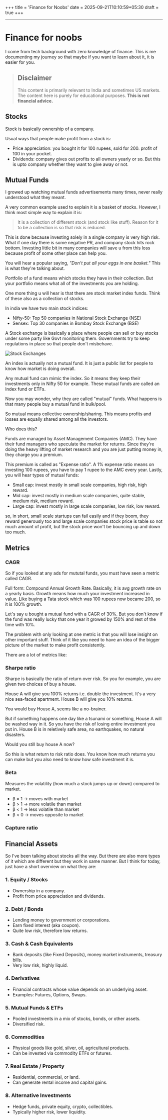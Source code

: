 +++
title = 'Finance for Noobs'
date = 2025-09-21T10:10:59+05:30
draft = true
+++

---

# Finance for noobs

I come from tech background with zero knowledge of finance. This is me documenting my journey so that maybe if you want to learn about it, it is easier for you.

> ## Disclaimer
> This content is primarily relevant to India and sometimes US markets.
> The content here is purely for educational purposes.
> **This is not financial advice.**

## Stocks

Stock is basically ownership of a company.

Usual ways that people make profit from a stock is:
- Price appreciation: you bought it for 100 rupees, sold for 200. profit of 100 in your pocket.
- Dividends: company gives out profits to all owners yearly or so. But this is upto company whether they want to give away or not.

## Mutual Funds

I growed up watching mutual funds advertisements many times, never really understood what they meant.

A very common example used to explain it is a basket of stocks. However, I think most simple way to explain it is:

> It is a collection of different stock (and stock like stuff). Reason for it to be a collection is so that risk is reduced.

This is done because investing solely in a single company is very high risk. What if one day there is some negative PR, and company stock hits rock bottom. Investing little bit in many companies will save u from this loss because profit of some other place can help you.

You will hear a popular saying, *"Don't put all your eggs in one basket."* This is what they're talking about.


Portfolio of a fund means which stocks they have in their collection. But your portfolio means what all of the investments you are holding.

One more thing u will hear is that there are stock market index funds. Think of these also as a collection of stocks.

In india we have two main stock indices:

- Nifty-50: Top 50 companies in National Stock Exchange (NSE)
- Sensex: Top 30 companies in Bombay Stock Exchange (BSE)

A Stock exchange is basically a place where people can sell or buy stocks under some party like Govt monitoring them. 
Governments try to keep regulations in place so that people don't misbehave.

![Stock Exchanges](/images/stock-exchg.jpg)

An index is actually not a mutual fund. It is just a public list for people to know how market is doing overall.

Any mutual fund can mimic the index. So it means they keep their investments only in Nifty 50 for example. These mutual funds are called an Index fund or ETFs.

Now you may wonder, why they are called "mutual" funds. What happens is that many people buy a mutual fund in bulk/pool.

So mutual means collective ownership/sharing. This means profits and losses are equally shared among all the investors.

Who does this?

Funds are managed by Asset Management Companies (AMC). They have their fund managers who speculate the market for returns.
Since they're doing the heavy lifting of market research and you are just putting money in, they charge you a premium. 

This premium is called as "Expense ratio". A 1% expense ratio means on investing 100 rupees, you have to pay 1 rupee to the AMC every year.
Lastly, you will hear types of mutual funds:

- Small cap: invest mostly in small scale companies, high risk, high reward.
- Mid cap: invest mostly in medium scale companies, quite stable, medium risk, medium reward.
- Large cap: invest mostly in large scale companies, low risk, low reward.

so, in short, small scale startups can fail easily and if they boom, they reward generously too and large scale companies stock price is table so not much amount of profit, but the stock price won't be bouncing up and down too much.

## Metrics

### CAGR

So if you looked at any ads for mututal funds, you must have seen a metric called CAGR.

Full form: Compound Annual Growth Rate. Basically, it is avg growth rate on a yearly basis. Growth means how much your investment increased in value. Like buying a Tata stock which was 100 rupees now became 200, so it is 100% growth.

Let's say u bought a mutual fund with a CAGR of 30%. But you don't know if the fund was really lucky that one year it growed by 150% and rest of the time with 10%.

The problem with only looking at one metric is that you will lose insight on other important stuff. Think of it like you need to have an idea of the bigger picture of the market to make profit consistently.

There are a lot of metrics like:

### Sharpe ratio
Sharpe is basically the ratio of return over risk. So you for example, you are given two choices of buy a house.

House A will give you 100% returns i.e. double the investment. It's a very nice sea-faced apartment.
House B will give you 10% returns.

You would buy House A, seems like a no-brainer.

But if something happens one day like a tsunami or something, House A will be washed way in it. So you have the risk of losing entire investment you put in.
House B is in reletively safe area, no earthquakes, no natural disasters.

Would you still buy house A now?

So this is what return to risk ratio does. You know how much returns you can make but you also need to know how safe investment it is.

### Beta

Measures the volatility (how much a stock jumps up or down) compared to market.
- β = 1 → moves with market
- β > 1 → more volatile than market
- β < 1 → less volatile than market
- β < 0 → moves opposite to market

### Capture ratio


## Financial Assets

So I've been talking about stocks all the way. But there are also more types of it which are different but they work in same manner.
But I think for today, just have a short overview on what they are:

### **1. Equity / Stocks**
* Ownership in a company.
* Profit from price appreciation and dividends.

### **2. Debt / Bonds**
* Lending money to government or corporations.
* Earn fixed interest (aka coupon).
* Quite low risk, therefore low returns.

### **3. Cash & Cash Equivalents**
* Bank deposits (like Fixed Deposits), money market instruments, treasury bills.
* Very low risk, highly liquid.

### **4. Derivatives**
* Financial contracts whose value depends on an underlying asset.
* Examples: Futures, Options, Swaps.

### **5. Mutual Funds & ETFs**
* Pooled investments in a mix of stocks, bonds, or other assets.
* Diversified risk.

### **6. Commodities**
* Physical goods like gold, silver, oil, agricultural products.
* Can be invested via commodity ETFs or futures.

### **7. Real Estate / Property**
* Residential, commercial, or land.
* Can generate rental income and capital gains.

### **8. Alternative Investments**
* Hedge funds, private equity, crypto, collectibles.
* Typically higher risk, lower liquidity.

